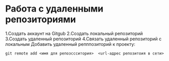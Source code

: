 ﻿# Работа с удаленными репозиториями
1.Создать аккаунт на Gitgub
2.Создать локальный репозиторий
3.Создать удаленный репозиторий 
4.Связать удаленный репозиторий   с локальным
Добавить удаленный репппозиторий к проекту:
```
git remote add <имя для репозссситория>  <url-адрес репозитоия в сети>
```

